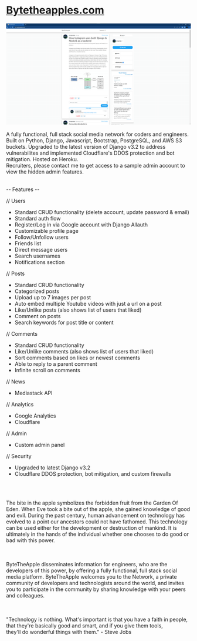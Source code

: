 # [Bytetheapples.com](https://www.bytetheapples.com/)

<img src="https://github.com/ckp7blessed/portfolio/blob/master/src/assets/bytetheapples.png">

A fully functional, full stack social media network for coders and engineers. Built on Python, Django, Javascript, Bootstrap, PostgreSQL, and AWS S3 buckets. Upgraded to the latest version of Django v3.2 to address vulnerabilites and implemented Cloudflare's DDOS protection and bot mitigation. Hosted on Heroku.<br />
Recruiters, please contact me to get access to a sample admin account to view the hidden admin features. <br /><br />

-- Features -- 

// Users
- Standard CRUD functionality (delete account, update password & email)
- Standard auth flow
- Register/Log in via Google account with Django Allauth
- Customizable profile page
- Follow/Unfollow users
- Friends list
- Direct message users
- Search usernames
- Notifications section

// Posts
- Standard CRUD functionality
- Categorized posts
- Upload up to 7 images per post
- Auto embed multiple Youtube videos with just a url on a post
- Like/Unlike posts (also shows list of users that liked)
- Comment on posts
- Search keywords for post title or content

// Comments 
- Standard CRUD functionality
- Like/Unlike comments  (also shows list of users that liked)
- Sort comments based on likes or newest comments
- Able to reply to a parent comment
- Infinite scroll on comments

// News
- Mediastack API

// Analytics
- Google Analytics
- Cloudflare 

// Admin
- Custom admin panel

// Security 
- Upgraded to latest Django v3.2
- Cloudflare DDOS protection, bot mitigation, and custom firewalls

<br /><br />

The bite in the apple symbolizes the forbidden fruit from the Garden Of Eden. When Eve took a bite out of the apple, she gained knowledge of good and evil. During the past century, human advancement on technology has evolved to a point our ancestors could not have fathomed. This technology can be used either for the development or destruction of mankind. It is ultimately in the hands of the individual whether one chooses to do good or bad with this power.

<br /><br />
ByteTheApple disseminates information for engineers, who are the developers of this power, by offering a fully functional, full stack social media platform. ByteTheApple welcomes you to the Network, a private community of developers and technologists around the world, and invites you to participate in the community by sharing knowledge with your peers and colleagues.

<br /><br />
"Technology is nothing. What's important is that you have a faith in people,<br />
that they're basically good and smart, and if you give them tools,<br />
they'll do wonderful things with them." - Steve Jobs<br />
